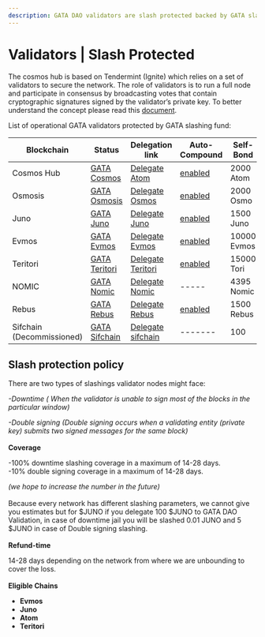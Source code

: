 ```yaml
---
description: GATA DAO validators are slash protected backed by GATA slashing fund
---
```


# Validators | Slash Protected

The cosmos hub is based on Tendermint (Ignite) which relies on a set of validators to secure the network. The role of validators is to run a full node and participate in consensus by broadcasting votes that contain cryptographic signatures signed by the validator’s private key. To better understand the concept please read this [document](https://medium.com/the-cosmos-guardian/proof-of-stake-on-cosmos-network-explained-to-my-dog-f7367297e5ae).

List of operational GATA validators protected by GATA slashing fund:

| Blockchain                 | Status                                                                                                         | Delegation link                                                                                                                                              | Auto-Compound                                                                                       | Self-Bond   | Commission |
| -------------------------- | -------------------------------------------------------------------------------------------------------------- | ------------------------------------------------------------------------------------------------------------------------------------------------------------ | --------------------------------------------------------------------------------------------------- | ----------- | ---------- |
| Cosmos Hub                 | [GATA Cosmos](https://www.mintscan.io/cosmos/validators/cosmosvaloper10unx6s0cdqntvrumd5hs07rgd5ytcztqh8etw6)  | [Delegate Atom](https://wallet.keplr.app/chains/cosmos-hub)                                                                                                  | [enabled](https://restake.app/cosmoshub/cosmosvaloper10unx6s0cdqntvrumd5hs07rgd5ytcztqh8etw6)       | 2000 Atom   | 3%         |
| Osmosis                    | [GATA Osmosis](https://www.mintscan.io/osmosis/validators/osmovaloper1d5ada26tcd24wltfakqkkdu3656k6n4chnyz8h)  | [Delegate Osmos](https://wallet.keplr.app/chains/osmosis)                                                                                                    | [enabled](https://restake.app/osmosis/osmovaloper1d5ada26tcd24wltfakqkkdu3656k6n4chnyz8h)           | 2000 Osmo   | 5%         |
| Juno                       | [GATA Juno](https://www.mintscan.io/evmos/validators/evmosvaloper1w9m6p7ctu4gkdsr8plle997h25rzsa96xlzfat)      | [Delegate Juno](https://wallet.keplr.app/#/juno/stake?tab=inactive-validators\&modal=stake\&validator=junovaloper1yeaw3dv6jk3hr290l2tsew7rr2vjykynme37s2)    | [enabled](https://restake.app/juno/junovaloper1yeaw3dv6jk3hr290l2tsew7rr2vjykynme37s2)              | 1500 Juno   | 5%         |
| Evmos                      | [GATA Evmos](https://www.mintscan.io/evmos/validators/evmosvaloper1w9m6p7ctu4gkdsr8plle997h25rzsa96xlzfat)     | [Delegate Evmos](https://wallet.keplr.app/#/evmos/stake?modal=stake\&chainId=evmos\_9001-2\&validator=evmosvaloper1w9m6p7ctu4gkdsr8plle997h25rzsa96xlzfat)   | [enabled](https://restake.app/evmos/evmosvaloper1w9m6p7ctu4gkdsr8plle997h25rzsa96xlzfat)            | 10000 Evmos | 5%         |
| Teritori                   | [GATA Teritori](https://teritori.explorers.guru/validator/torivaloper1dyduggaqthztgm8tnk59flkeu3l3qvpzhhd6hn)  | [Delegate Teritori ](https://explorer.teritori.com/teritori/staking)                                                                                         | [enabled](https://restake.app/teritori/torivaloper1dyduggaqthztgm8tnk59flkeu3l3qvpzhhd6hn/delegate) | 15000 Tori  | 5%         |
| NOMIC                      | [GATA Nomic](https://app.nomic.io/)                                                                            | [Delegate Nomic](https://app.nomic.io/)                                                                                                                      | -----                                                                                               | 4395 Nomic  | 3%         |
| Rebus                      | [GATA Rebus](https://rebus.explorers.guru/validator/rebusvaloper1v9z8pjfgjvuj4ar97h692scm88mvwks5plmvvq)       | [Delegate Rebus](https://app.rebuschain.com/staking)                                                                                                         | [enabled](https://restake.app/rebus/rebusvaloper1v9z8pjfgjvuj4ar97h692scm88mvwks5plmvvq/delegate)   | 1500 Rebus  | 5%         |
| Sifchain (Decommissioned)  | [GATA Sifchain](https://www.mintscan.io/sifchain/validators/sifvaloper1u453cen62m939v548nfql54zl886a9zy7ggzqq) | [Delegate sifchain](https://wallet.keplr.app/#/sifchain/stake?modal=detail\&chainId=sifchain-1\&validator=sifvaloper1u453cen62m939v548nfql54zl886a9zy7ggzqq) | -------                                                                                             | 100         | 5%         |

## Slash protection policy

There are two types of slashings validator nodes might face:

&#x20; _-Downtime ( When the validator is unable to sign most of the blocks in the particular window)_

&#x20; _-Double signing (Double signing occurs when a validating entity (private key) submits two signed messages for the same block)_ \
\
**Coverage**

\-100% downtime slashing coverage in a maximum of 14-28 days. \
\-10% double signing coverage in a maximum of 14-28 days.&#x20;

_(we hope to increase the number in the future)_ \
\
Because every network has different slashing parameters, we cannot give you estimates but for $JUNO if you delegate 100 $JUNO to GATA DAO Validation, in case of downtime jail you will be slashed 0.01 JUNO and 5 $JUNO in case of Double signing slashing.\
\
**Refund-time**

14-28 days depending on the network from where we are unbounding to cover the loss. \
\
**Eligible Chains**

* **Evmos**
* **Juno**
* **Atom**
* **Teritori**
